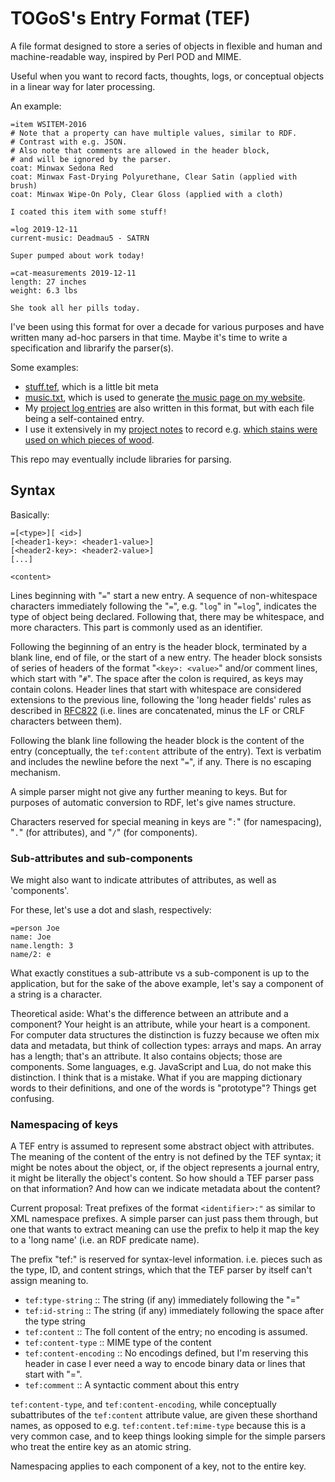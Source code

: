 # TOGoS's Entry Format (TEF)

A file format designed to store a series of objects in flexible and human and machine-readable way,
inspired by Perl POD and MIME.

Useful when you want to record facts, thoughts, logs, or conceptual objects
in a linear way for later processing.

An example:

```
=item WSITEM-2016
# Note that a property can have multiple values, similar to RDF.
# Contrast with e.g. JSON.
# Also note that comments are allowed in the header block,
# and will be ignored by the parser.
coat: Minwax Sedona Red
coat: Minwax Fast-Drying Polyurethane, Clear Satin (applied with brush)
coat: Minwax Wipe-On Poly, Clear Gloss (applied with a cloth)

I coated this item with some stuff!

=log 2019-12-11
current-music: Deadmau5 - SATRN

Super pumped about work today!

=cat-measurements 2019-12-11
length: 27 inches
weight: 6.3 lbs

She took all her pills today.
```

I've been using this format for over a decade for various purposes and have written many
ad-hoc parsers in that time.
Maybe it's time to write a specification and librarify the parser(s).

Some examples:
- [stuff.tef](./stuff.tef), which is a little bit meta
- [music.txt](http://www.nuke24.net/music/music.txt),
  which is used to generate [the music page on my website](http://www.nuke24.net/music/).
- My [project log entries](http://www.nuke24.net/plog/entries/) are also written
  in this format, but with each file being a self-contained entry.
- I use it extensively in my [project notes](https://gitlab.com/TOGoS/ProjectNotes2/)
  to record e.g. [which stains were used on which pieces of wood](https://gitlab.com/TOGoS/ProjectNotes2/blob/master/2018/StainTest/StainedItems.tef).

This repo may eventually include libraries for parsing.


## Syntax

Basically:

```
=[<type>][ <id>]
[<header1-key>: <header1-value>]
[<header2-key>: <header2-value>]
[...]

<content>
```

Lines beginning with "`=`" start a new entry.
A sequence of non-whitespace characters immediately following the "`=`", e.g. "`log`" in "`=log`",
indicates the type of object being declared.
Following that, there may be whitespace, and more characters.
This part is commonly used as an identifier.

Following the beginning of an entry is the header block,
terminated by a blank line, end of file, or the start of a new entry.
The header block sonsists of series of headers of
the format "`<key>: <value>`" and/or comment lines, which start with "`#`".
The space after the colon is required, as keys may contain colons.
Header lines that start with whitespace are considered extensions
to the previous line, following the
'long header fields' rules as described in [RFC822](https://tools.ietf.org/html/rfc822#section-3.1.1)
(i.e. lines are concatenated, minus the LF or CRLF characters between them).

Following the blank line following the header block is the content of the entry
(conceptually, the ```tef:content``` attribute of the entry).
Text is verbatim and includes the newline before the next "`=`", if any.
There is no escaping mechanism.

A simple parser might not give any further meaning to keys.
But for purposes of automatic conversion to RDF,
let's give names structure.

Characters reserved for special meaning in keys are
"`:`" (for namespacing), "`.`" (for attributes), and "`/`" (for components).

### Sub-attributes and sub-components

We might also want to indicate attributes of attributes,
as well as 'components'.

For these, let's use a dot and slash, respectively:

```
=person Joe
name: Joe
name.length: 3
name/2: e

```

What exactly constitues a sub-attribute vs a sub-component is up to the application,
but for the sake of the above example, let's say
a component of a string is a character.

Theoretical aside: What's the difference between an attribute and a component?
Your height is an attribute, while your heart is a component.
For computer data structures the distinction is fuzzy because
we often mix data and metadata, but think of collection types:
arrays and maps.
An array has a length; that's an attribute.
It also contains objects; those are components.
Some languages, e.g. JavaScript and Lua, do not make this distinction.
I think that is a mistake.
What if you are mapping dictionary words to their definitions,
and one of the words is "prototype"?  Things get confusing.

### Namespacing of keys

A TEF entry is assumed to represent some abstract object
with attributes.
The meaning of the content of the entry is not defined by the TEF syntax;
it might be notes about the object, or, if the object represents a journal entry,
it might be literally the object's content.
So how should a TEF parser pass on that information?
And how can we indicate metadata about the content?

Current proposal: Treat prefixes of the format ```<identifier>:"```
as similar to XML namespace prefixes.
A simple parser can just pass them through,
but one that wants to extract meaning can use the prefix to help it map the key to a 'long name'
(i.e. an RDF predicate name).

The prefix "tef:" is reserved for syntax-level information.
i.e. pieces such as the type, ID, and content strings,
which that the TEF parser by itself can't assign meaning to.

- ```tef:type-string``` :: The string (if any) immediately following the "="
- ```tef:id-string``` :: The string (if any) immediately following the space after the type string
- ```tef:content``` :: The foll content of the entry; no encoding is assumed.
- ```tef:content-type``` :: MIME type of the content
- ```tef:content-encoding``` :: No encodings defined, but I'm reserving this header
  in case I ever need a way to encode binary data or lines that start with "=".
- ```tef:comment``` :: A syntactic comment about this entry

```tef:content-type```, and ```tef:content-encoding```,
while conceptually subattributes of the ```tef:content``` attribute value,
are given these shorthand names, as opposed to e.g. ```tef:content.tef:mime-type```
because this is a very common case, and to keep things looking simple
for the simple parsers who treat the entire key as an atomic string.

Namespacing applies to each component of a key, not to the entire key.

